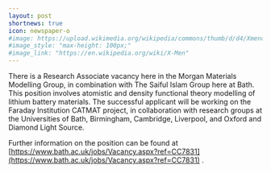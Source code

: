```yaml
---
layout: post
shortnews: true
icon: newspaper-o
#image: https://upload.wikimedia.org/wikipedia/commons/thumb/d/d4/Xmencomic-logo.svg/2000px-Xmencomic-logo.svg.png
#image_style: "max-height: 100px;"
#image_link: "https://en.wikipedia.org/wiki/X-Men"
---
```


There is a Research Associate vacancy here in the Morgan Materials Modelling Group, in combination with The Saiful Islam Group here at Bath. This position involves atomistic and density functional theory modelling of lithium battery materials. The successful applicant will be working on the Faraday Institution CATMAT project, in collaboration with research groups at the Universities of Bath, Birmingham, Cambridge, Liverpool, and Oxford and Diamond Light Source. 

Further information on the position can be found at [https://www.bath.ac.uk/jobs/Vacancy.aspx?ref=CC7831](https://www.bath.ac.uk/jobs/Vacancy.aspx?ref=CC7831) .
